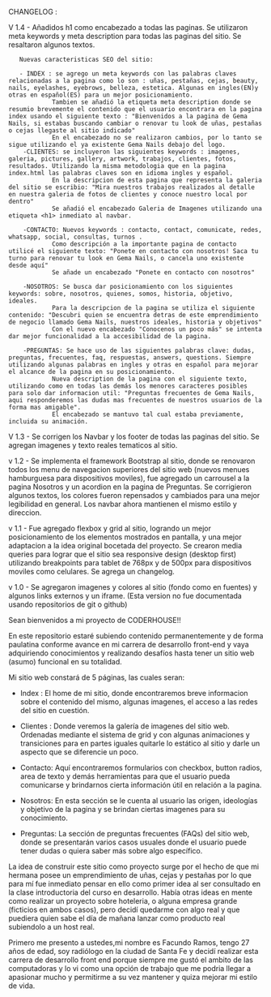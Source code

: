 
CHANGELOG :

V 1.4 - Añadidos h1 como encabezado a todas las paginas. Se utilizaron meta keywords y meta description para todas las paginas del sitio. Se resaltaron algunos textos.

       Nuevas caracteristicas SEO del sitio:

       - INDEX : se agrego un meta keywords con las palabras claves relacionadas a la pagina como lo son : uñas, pestañas, cejas, beauty, nails, eyelashes, eyebrows, belleza, estetica. Algunas en ingles(EN)y otras en español(ES) para un mejor posicionamiento.
                Tambien se añadió la etiqueta meta description donde se resumio brevemente el contenido que el usuario encontrara en la pagina index usando el siguiente texto : "Bienvenidos a la pagina de Gema Nails, si estabas buscando cambiar o renovar tu look de uñas, pestañas o cejas llegaste al sitio indicado"
                En el encabezado no se realizaron cambios, por lo tanto se sigue utilizando el ya existente Gema Nails debajo del logo.
        -CLIENTES: se incluyeron las siguientes keywords : imagenes, galeria, pictures, gallery, artwork, trabajos, clientes, fotos, resultados. Utilizando la misma metodologia que en la pagina index.html las palabras claves son en idioma ingles y español.
                En la descripcion de esta pagina que representa la galeria del sitio se escribio: "Mira nuestros trabajos realizados al detalle en nuestra galeria de fotos de clientes y conoce nuestro local por dentro"
                Se añadió el encabezado Galeria de Imagenes utilizando una etiqueta <h1> inmediato al navbar.
                
        -CONTACTO: Nuevos keywords : contacto, contact, comunicate, redes, whatsapp, social, consultas, turnos .
                Como descripción a la importante pagina de contacto utilicé el siguiente texto: "Ponete en contacto con nosotros! Saca tu turno para renovar tu look en Gema Nails, o cancela uno existente desde aquí"
                Se añade un encabezado "Ponete en contacto con nosotros"

        -NOSOTROS: Se busca dar posicionamiento con los siguientes keywords: sobre, nosotros, quienes, somos, historia, objetivo, ideales.
                Para la descripcion de la pagina se utiliza el siguiente contenido: "Descubri quien se encuentra detras de este emprendimiento de negocio llamado Gema Nails, nuestros ideales, historia y objetivos"
                Con el nuevo encabezado "Conocenos un poco más" se intenta dar mejor funcionalidad a la accesibilidad de la pagina.
                
        -PREGUNTAS: Se hace uso de las siguientes palabras clave: dudas, preguntas, frecuentes, faq, respuestas, answers, questions. Siempre utilizando algunas palabras en ingles y otras en español para mejorar el alcance de la pagina en su posicionamiento.
                Nueva description de la pagina con el siguiente texto, utilizando como en todas las demás los menores caracteres posibles para solo dar informacion util: "Preguntas frecuentes de Gema Nails, aqui responderemos las dudas mas frecuentes de nuestros usuarios de la forma mas amigable".
                El encabezado se mantuvo tal cual estaba previamente, incluida su animación.

V 1.3 - Se corrigen los Navbar y los footer de todas las paginas del sitio. 
Se agregan imagenes y texto reales tematicos al sitio.

v 1.2 - Se implementa el framework Bootstrap al sitio, donde se renovaron todos los menu de navegacion superiores del sitio web (nuevos menues hamburguesa para dispositivos moviles), fue agregado un carrousel a la pagina Nosotros y un acordion en la pagina de Preguntas.
 Se corrigieron algunos textos, los colores fueron repensados y cambiados para una mejor legibilidad en general.
 Los navbar ahora mantienen el mismo estilo y direccion.


v 1.1 - Fue agregado flexbox y grid al sitio, logrando un mejor posicionamiento de los elementos mostrados en pantalla, y una mejor adaptacion a la idea original bocetada del proyecto.
 Se crearon media queries para lograr que el sitio sea responsive design (desktop first) utilizando breakpoints para tablet de 768px y de 500px para dispositivos moviles como celulares.
Se agrega un changelog.

v 1.0 - Se agregaron imagenes y colores al sitio (fondo como en fuentes) y algunos links externos y un iframe. (Esta version no fue documentada usando repositorios de git o github)







Sean bienvenidos a mi proyecto de CODERHOUSE!!

En este repositorio estaré subiendo contenido permanentemente y de forma paulatina conforme avance en mi carrera de desarrollo front-end y vaya adquiriendo conocimientos y realizando desafíos hasta tener un sitio web (asumo) funcional en su totalidad.

Mi sitio web constará de 5 páginas, las cuales seran:

+ Index : El home de mi sitio, donde encontraremos breve informacion sobre el contenido del mismo, algunas imagenes, el acceso a las redes del sitio en cuestión.

- Clientes : Donde veremos la galería de imagenes del sitio web. Ordenadas mediante el sistema de grid y con algunas animaciones y transiciones para en partes iguales quitarle lo estático al sitio y darle un aspecto que se diferencie un poco.

- Contacto: Aquí encontraremos formularios con checkbox, button radios, area de texto y demás herramientas para que el usuario pueda comunicarse y brindarnos cierta información útil en relación a la pagina. 

- Nosotros: En esta sección se le cuenta al usuario las origen, ideologías y objetivo de la pagina y se brindan ciertas imagenes para su conocimiento.

- Preguntas: La sección de preguntas frecuentes (FAQs) del sitio web, donde se presentarán varios casos usuales donde el usuario puede tener dudas o quiera saber más sobre algo específico.




La idea de construir este sitio como proyecto surge por el hecho de que mi hermana posee un emprendimiento de uñas, cejas y pestañas por lo que para mí fue inmediato pensar en ello como primer idea al ser consultado en la clase introductoria del curso en desarrollo.
Había otras ideas en mente como realizar un proyecto sobre hoteleria, o alguna empresa grande (ficticios en ambos casos), pero decidí quedarme con algo real y que puediera quien sabe el día de mañana lanzar como producto real subiendolo a un host real.

Primero me presento a ustedes,mi nombre es Facundo Ramos, tengo 27 años de edad, soy radiólogo en la ciudad de Santa Fe y decidí realizar esta carrera de desarrollo front end porque siempre me gustó el ambito de las computadoras y lo vi como una opción de trabajo que me podria llegar a apasionar mucho y permitirme a su vez mantener y quiza mejorar mi estilo de vida.